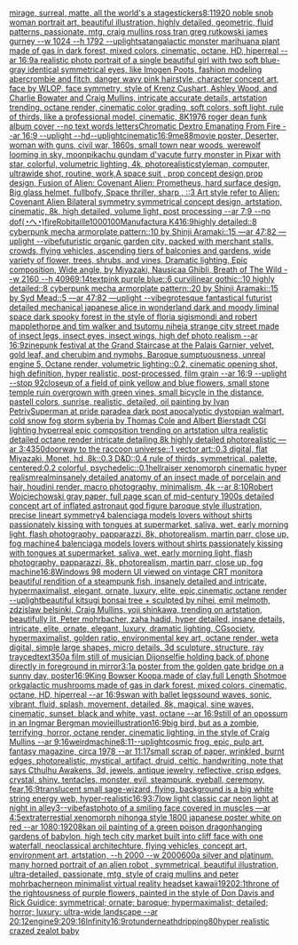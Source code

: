 [mirage, surreal, matte, all the world's a stage](https://www.ebank.nz/aiartgenerator?category=mirage%2C%20surreal%2C%20matte%2C%20all%20the%20world%27s%20a%20stage)[stickers](https://www.ebank.nz/aiartgenerator?category=stickers)[8:1](https://www.ebank.nz/aiartgenerator?category=8%3A1)[1920 noble snob woman portrait art, beautiful illustration, highly detailed, geometric, fluid patterns, passionate, mtg, craig mullins ross tran greg rutkowski james gurney --w 1024 --h 1792 --uplight](https://www.ebank.nz/aiartgenerator?category=1920%20noble%20snob%20woman%20portrait%20art%2C%20beautiful%20illustration%2C%20highly%20detailed%2C%20geometric%2C%20fluid%20patterns%2C%20passionate%2C%20mtg%2C%20craig%20mullins%20ross%20tran%20greg%20rutkowski%20james%20gurney%20--w%201024%20--h%201792%20--uplight)[satan](https://www.ebank.nz/aiartgenerator?category=satan)[galactic monster marihuana plant made of gas in dark forest, mixed colors, cinematic, octane, HD, hiperreal --ar 16:9](https://www.ebank.nz/aiartgenerator?category=galactic%20monster%20marihuana%20plant%20made%20of%20gas%20in%20dark%20forest%2C%20mixed%20colors%2C%20cinematic%2C%20octane%2C%20HD%2C%20hiperreal%20--ar%2016%3A9)[a realistic photo portrait of a single beautiful girl with two soft blue-gray identical symmetrical eyes, like Imogen Poots, fashion modeling abercrombie and fitch, danger wavy pink hairstyle, character concept art, face by WLOP, face symmetry, style of Krenz Cushart, Ashley Wood, and Charlie Bowater and Craig Mullins, intricate accurate details, artstation trending, octane render, cinematic color grading, soft colors, soft light, rule of thirds, like a professional model, cinematic, 8K](https://www.ebank.nz/aiartgenerator?category=a%20realistic%20photo%20portrait%20of%20a%20single%20beautiful%20girl%20with%20two%20soft%20blue-gray%20identical%20symmetrical%20eyes%2C%20like%20Imogen%20Poots%2C%20fashion%20modeling%20abercrombie%20and%20fitch%2C%20danger%20wavy%20pink%20hairstyle%2C%20character%20concept%20art%2C%20face%20by%20WLOP%2C%20face%20symmetry%2C%20style%20of%20Krenz%20Cushart%2C%20Ashley%20Wood%2C%20and%20Charlie%20Bowater%20and%20Craig%20Mullins%2C%20intricate%20accurate%20details%2C%20artstation%20trending%2C%20octane%20render%2C%20cinematic%20color%20grading%2C%20soft%20colors%2C%20soft%20light%2C%20rule%20of%20thirds%2C%20like%20a%20professional%20model%2C%20cinematic%2C%208K)[1976 roger dean funk album cover --no text words letters](https://www.ebank.nz/aiartgenerator?category=1976%20roger%20dean%20funk%20album%20cover%20--no%20text%20words%20letters)[Chromatic Dextro Emanating From Fire --ar 16:9 --uplight --hd](https://www.ebank.nz/aiartgenerator?category=Chromatic%20Dextro%20Emanating%20From%20Fire%20--ar%2016%3A9%20--uplight%20--hd)[--uplight](https://www.ebank.nz/aiartgenerator?category=--uplight)[cinematic](https://www.ebank.nz/aiartgenerator?category=cinematic)[16:9](https://www.ebank.nz/aiartgenerator?category=16%3A9)[me](https://www.ebank.nz/aiartgenerator?category=me)[88](https://www.ebank.nz/aiartgenerator?category=88)[movie poster, Deserter, woman with guns, civil war, 1860s, small town near woods, werewolf looming in sky, moon](https://www.ebank.nz/aiartgenerator?category=movie%20poster%2C%20Deserter%2C%20woman%20with%20guns%2C%20civil%20war%2C%201860s%2C%20small%20town%20near%20woods%2C%20werewolf%20looming%20in%20sky%2C%20moon)[pikachu gundam d'va](https://www.ebank.nz/aiartgenerator?category=pikachu%20gundam%20d%27va)[cute furry monster in Pixar with star, colorful, volumetric lighting, 4k, photorealistic](https://www.ebank.nz/aiartgenerator?category=cute%20furry%20monster%20in%20Pixar%20with%20star%2C%20colorful%2C%20volumetric%20lighting%2C%204k%2C%20photorealistic)[style](https://www.ebank.nz/aiartgenerator?category=style)[man, computer, ultrawide shot, routine, work,](https://www.ebank.nz/aiartgenerator?category=man%2C%20computer%2C%20ultrawide%20shot%2C%20routine%2C%20work%2C)[A space suit ,  prop concept design,prop design,  Fusion of  Alien: Covenant Alien: Prometheus,  hard surface design, Big glass helmet,   fullbofy, Space thriller, sharp , ::3  Art style refer to Alien: Covenant Alien   Bilateral symmetry       symmetrical   concept design,  artstation, cinematic,  8k, high detailed,  volume light,  post processing    --ar 7:9   --no dof](https://www.ebank.nz/aiartgenerator?category=A%20space%20suit%20%2C%20%20prop%20concept%20design%2Cprop%20design%2C%20%20Fusion%20of%20%20Alien%3A%20Covenant%20Alien%3A%20Prometheus%2C%20%20hard%20surface%20design%2C%20Big%20glass%20helmet%2C%20%20%20fullbofy%2C%20Space%20thriller%2C%20sharp%20%2C%20%3A%3A3%20%20Art%20style%20refer%20to%20Alien%3A%20Covenant%20Alien%20%20%20Bilateral%20symmetry%20%20%20%20%20%20%20symmetrical%20%20%20concept%20design%2C%20%20artstation%2C%20cinematic%2C%20%208k%2C%20high%20detailed%2C%20%20volume%20light%2C%20%20post%20processing%20%20%20%20--ar%207%3A9%20%20%20--no%20dof)[(◔ヘ◔)](https://www.ebank.nz/aiartgenerator?category=%28%E2%97%94%E3%83%98%E2%97%94%29)[fire](https://www.ebank.nz/aiartgenerator?category=fire)[Robitaille](https://www.ebank.nz/aiartgenerator?category=Robitaille)[1000100](https://www.ebank.nz/aiartgenerator?category=1000100)[Manufactura K4](https://www.ebank.nz/aiartgenerator?category=Manufactura%20K4)[16:9](https://www.ebank.nz/aiartgenerator?category=16%3A9)[highly detailed::8 cyberpunk mecha armorplate pattern::10 by Shinji Aramaki::15 —ar 47:82 —uplight --vibe](https://www.ebank.nz/aiartgenerator?category=highly%20detailed%3A%3A8%20cyberpunk%20mecha%20armorplate%20pattern%3A%3A10%20by%20Shinji%20Aramaki%3A%3A15%20%E2%80%94ar%2047%3A82%20%E2%80%94uplight%20--vibe)[futuristic organic garden city, packed with merchant stalls, crowds, flying vehicles, ascending tiers of balconies and gardens, wide variety of flower, trees, shrubs, and vines, Dramatic lighting, Epic composition, Wide angle, by Miyazaki, Nausicaa Ghibli, Breath of The Wild --w 2160  --h 4096](https://www.ebank.nz/aiartgenerator?category=futuristic%20organic%20garden%20city%2C%20packed%20with%20merchant%20stalls%2C%20crowds%2C%20flying%20vehicles%2C%20ascending%20tiers%20of%20balconies%20and%20gardens%2C%20wide%20variety%20of%20flower%2C%20trees%2C%20shrubs%2C%20and%20vines%2C%20Dramatic%20lighting%2C%20Epic%20composition%2C%20Wide%20angle%2C%20by%20Miyazaki%2C%20Nausicaa%20Ghibli%2C%20Breath%20of%20The%20Wild%20--w%202160%20%20--h%204096)[9:14](https://www.ebank.nz/aiartgenerator?category=9%3A14)[text](https://www.ebank.nz/aiartgenerator?category=text)[pink purple blue::6 curvilinear gothic::10 highly detailed::8 cyberpunk mecha armorplate pattern::20 by Shinji Aramaki::15 by Syd Mead::5 —ar 47:82 —uplight --vibe](https://www.ebank.nz/aiartgenerator?category=pink%20purple%20blue%3A%3A6%20curvilinear%20gothic%3A%3A10%20highly%20detailed%3A%3A8%20cyberpunk%20mecha%20armorplate%20pattern%3A%3A20%20by%20Shinji%20Aramaki%3A%3A15%20by%20Syd%20Mead%3A%3A5%20%E2%80%94ar%2047%3A82%20%E2%80%94uplight%20--vibe)[grotesque fantastical futurist detailed mechanical japanese alice in wonderland dark and moody liminal space dark spooky forest in the style of floria sigismondi and robert mapplethorpe and tim walker and tsutomu nihei](https://www.ebank.nz/aiartgenerator?category=grotesque%20fantastical%20futurist%20detailed%20mechanical%20japanese%20alice%20in%20wonderland%20dark%20and%20moody%20liminal%20space%20dark%20spooky%20forest%20in%20the%20style%20of%20floria%20sigismondi%20and%20robert%20mapplethorpe%20and%20tim%20walker%20and%20tsutomu%20nihei)[a strange city street made of insect legs, insect eyes, insect wings, high def photo realism --ar 16:9](https://www.ebank.nz/aiartgenerator?category=a%20strange%20city%20street%20made%20of%20insect%20legs%2C%20insect%20eyes%2C%20insect%20wings%2C%20high%20def%20photo%20realism%20--ar%2016%3A9)[zine](https://www.ebank.nz/aiartgenerator?category=zine)[punk festival at the Grand Staircase at the Palais Garnier, velvet, gold leaf, and cherubim and nymphs, Baroque sumptuousness, unreal engine 5, Octane render, volumetric lighting::0.2, cinematic opening shot, high definition, hyper realistic, post-processed, film grain --ar 16:9 --uplight --stop 92](https://www.ebank.nz/aiartgenerator?category=punk%20festival%20at%20the%20Grand%20Staircase%20at%20the%20Palais%20Garnier%2C%20velvet%2C%20gold%20leaf%2C%20and%20cherubim%20and%20nymphs%2C%20Baroque%20sumptuousness%2C%20unreal%20engine%205%2C%20Octane%20render%2C%20volumetric%20lighting%3A%3A0.2%2C%20cinematic%20opening%20shot%2C%20high%20definition%2C%20hyper%20realistic%2C%20post-processed%2C%20film%20grain%20--ar%2016%3A9%20--uplight%20--stop%2092)[closeup of a field of pink yellow and blue flowers, small stone temple ruin overgrown with green vines, small bicycle in the distance, pastell colors, sunrise, realistic, detailed, oil painting by Ivan Petriv](https://www.ebank.nz/aiartgenerator?category=closeup%20of%20a%20field%20of%20pink%20yellow%20and%20blue%20flowers%2C%20small%20stone%20temple%20ruin%20overgrown%20with%20green%20vines%2C%20small%20bicycle%20in%20the%20distance%2C%20pastell%20colors%2C%20sunrise%2C%20realistic%2C%20detailed%2C%20oil%20painting%20by%20Ivan%20Petriv)[Superman at pride parade](https://www.ebank.nz/aiartgenerator?category=Superman%20at%20pride%20parade)[a dark post apocalyptic dystopian walmart, cold snow fog storm syberia by Thomas Cole and Albert Bierstadt CGI lighting hyperreal epic composition trending on artstation ultra realistic detailed octane render intricate detailing 8k highly detailed photorealistic —ar 3:4](https://www.ebank.nz/aiartgenerator?category=a%20dark%20post%20apocalyptic%20dystopian%20walmart%2C%20cold%20snow%20fog%20storm%20syberia%20by%20Thomas%20Cole%20and%20Albert%20Bierstadt%20CGI%20lighting%20hyperreal%20epic%20composition%20trending%20on%20artstation%20ultra%20realistic%20detailed%20octane%20render%20intricate%20detailing%208k%20highly%20detailed%20photorealistic%20%E2%80%94ar%203%3A4)[350](https://www.ebank.nz/aiartgenerator?category=350)[doorway to the raccoon universe::1 vector art::0.3 digital, flat Miyazaki, Monet, hd, 8k::0.3 D&D::0.4 rule of thirds, symmetrical, palette, centered:0.2 colorful, psychedelic::0.1](https://www.ebank.nz/aiartgenerator?category=doorway%20to%20the%20raccoon%20universe%3A%3A1%20vector%20art%3A%3A0.3%20digital%2C%20flat%20Miyazaki%2C%20Monet%2C%20hd%2C%208k%3A%3A0.3%20D%26D%3A%3A0.4%20rule%20of%20thirds%2C%20symmetrical%2C%20palette%2C%20centered%3A0.2%20colorful%2C%20psychedelic%3A%3A0.1)[hellraiser xenomorph cinematic hyper realism](https://www.ebank.nz/aiartgenerator?category=hellraiser%20xenomorph%20cinematic%20hyper%20realism)[realm](https://www.ebank.nz/aiartgenerator?category=realm)[insanely detailed  anatomy  of an insect  made of  porcelain and hair, houdini render, macro photography,  minimalism, 4k --ar 8:10](https://www.ebank.nz/aiartgenerator?category=insanely%20detailed%20%20anatomy%20%20of%20an%20insect%20%20made%20of%20%20porcelain%20and%20hair%2C%20houdini%20render%2C%20macro%20photography%2C%20%20minimalism%2C%204k%20--ar%208%3A10)[Robert Wojciechowski gray paper, full page scan of mid-century 1900s detailed concept art of inflated astronaut god figure baroque style illustration, precise lineart symmetry](https://www.ebank.nz/aiartgenerator?category=Robert%20Wojciechowski%20gray%20paper%2C%20full%20page%20scan%20of%20mid-century%201900s%20detailed%20concept%20art%20of%20inflated%20astronaut%20god%20figure%20baroque%20style%20illustration%2C%20precise%20lineart%20symmetry)[4 balenciaga models lovers without shirts passionately kissing with tongues at supermarket, saliva, wet, early morning light, flash photography, papparazzi, 8k, photorealism, martin parr, close up, fog machine](https://www.ebank.nz/aiartgenerator?category=4%20balenciaga%20models%20lovers%20without%20shirts%20passionately%20kissing%20with%20tongues%20at%20supermarket%2C%20saliva%2C%20wet%2C%20early%20morning%20light%2C%20flash%20photography%2C%20papparazzi%2C%208k%2C%20photorealism%2C%20martin%20parr%2C%20close%20up%2C%20fog%20machine)[4 balenciaga models lovers without shirts passionately kissing with tongues at supermarket, saliva, wet, early morning light, flash photography, papparazzi, 8k, photorealism, martin parr, close up, fog machine](https://www.ebank.nz/aiartgenerator?category=4%20balenciaga%20models%20lovers%20without%20shirts%20passionately%20kissing%20with%20tongues%20at%20supermarket%2C%20saliva%2C%20wet%2C%20early%20morning%20light%2C%20flash%20photography%2C%20papparazzi%2C%208k%2C%20photorealism%2C%20martin%20parr%2C%20close%20up%2C%20fog%20machine)[16:8](https://www.ebank.nz/aiartgenerator?category=16%3A8)[Windows 98 modern UI viewed on vintage CRT monitor](https://www.ebank.nz/aiartgenerator?category=Windows%2098%20modern%20UI%20viewed%20on%20vintage%20CRT%20monitor)[a beautiful rendition of a steampunk fish, insanely detailed and intricate, hypermaximalist, elegant, ornate, luxury, elite, epic,cinematic,octane render --uplight](https://www.ebank.nz/aiartgenerator?category=a%20beautiful%20rendition%20of%20a%20steampunk%20fish%2C%20insanely%20detailed%20and%20intricate%2C%20hypermaximalist%2C%20elegant%2C%20ornate%2C%20luxury%2C%20elite%2C%20epic%2Ccinematic%2Coctane%20render%20--uplight)[beautiful  kitsugi bonsai tree + sculpted by nihei, emil melmoth, zdzislaw belsinki, Craig Mullins, yoji shinkawa, trending on artstation, beautifully lit, Peter mohrbacher, zaha hadid, hyper detailed, insane details, intricate, elite, ornate, elegant, luxury, dramatic lighting, CGsociety, hypermaximalist, golden ratio, environmental key art, octane render, weta digital, simple large shapes, micro details, 3d sculpture, structure, ray trayced](https://www.ebank.nz/aiartgenerator?category=beautiful%20%20kitsugi%20bonsai%20tree%20%2B%20sculpted%20by%20nihei%2C%20emil%20melmoth%2C%20zdzislaw%20belsinki%2C%20Craig%20Mullins%2C%20yoji%20shinkawa%2C%20trending%20on%20artstation%2C%20beautifully%20lit%2C%20Peter%20mohrbacher%2C%20zaha%20hadid%2C%20hyper%20detailed%2C%20insane%20details%2C%20intricate%2C%20elite%2C%20ornate%2C%20elegant%2C%20luxury%2C%20dramatic%20lighting%2C%20CGsociety%2C%20hypermaximalist%2C%20golden%20ratio%2C%20environmental%20key%20art%2C%20octane%20render%2C%20weta%20digital%2C%20simple%20large%20shapes%2C%20micro%20details%2C%203d%20sculpture%2C%20structure%2C%20ray%20trayced)[text](https://www.ebank.nz/aiartgenerator?category=text)[350](https://www.ebank.nz/aiartgenerator?category=350)[a film still of musician Dijon](https://www.ebank.nz/aiartgenerator?category=a%20film%20still%20of%20musician%20Dijon)[selfie holding back of phone directly in foreground in mirror](https://www.ebank.nz/aiartgenerator?category=selfie%20holding%20back%20of%20phone%20directly%20in%20foreground%20in%20mirror)[3:1](https://www.ebank.nz/aiartgenerator?category=3%3A1)[a poster from the golden gate bridge on a sunny day, poster](https://www.ebank.nz/aiartgenerator?category=a%20poster%20from%20the%20golden%20gate%20bridge%20on%20a%20sunny%20day%2C%20poster)[16:9](https://www.ebank.nz/aiartgenerator?category=16%3A9)[King Bowser Koopa,made of clay,full Length Shot](https://www.ebank.nz/aiartgenerator?category=King%20Bowser%20Koopa%2Cmade%20of%20clay%2Cfull%20Length%20Shot)[moe ork](https://www.ebank.nz/aiartgenerator?category=moe%20ork)[galactic mushrooms made of gas in dark forest, mixed colors, cinematic, octane, HD, hiperreal --ar 16:9](https://www.ebank.nz/aiartgenerator?category=galactic%20mushrooms%20made%20of%20gas%20in%20dark%20forest%2C%20mixed%20colors%2C%20cinematic%2C%20octane%2C%20HD%2C%20hiperreal%20--ar%2016%3A9)[swan with ballet legs](https://www.ebank.nz/aiartgenerator?category=swan%20with%20ballet%20legs)[sound waves, sonic, vibrant, fluid, splash, movement, detailed, 8k, magical, sine waves, cinematic, sunset, black and white, vast, octane --ar 16:9](https://www.ebank.nz/aiartgenerator?category=sound%20waves%2C%20sonic%2C%20vibrant%2C%20fluid%2C%20splash%2C%20movement%2C%20detailed%2C%208k%2C%20magical%2C%20sine%20waves%2C%20cinematic%2C%20sunset%2C%20black%20and%20white%2C%20vast%2C%20octane%20--ar%2016%3A9)[still of an opossum in an Ingmar Bergman movie](https://www.ebank.nz/aiartgenerator?category=still%20of%20an%20opossum%20in%20an%20Ingmar%20Bergman%20movie)[illustration](https://www.ebank.nz/aiartgenerator?category=illustration)[16:9](https://www.ebank.nz/aiartgenerator?category=16%3A9)[big bird, but as a zombie, terrifying, horror, octane render, cinematic lighting, in the style of Craig Mullins --ar 9:16](https://www.ebank.nz/aiartgenerator?category=big%20bird%2C%20but%20as%20a%20zombie%2C%20terrifying%2C%20horror%2C%20octane%20render%2C%20cinematic%20lighting%2C%20in%20the%20style%20of%20Craig%20Mullins%20--ar%209%3A16)[weird](https://www.ebank.nz/aiartgenerator?category=weird)[machine](https://www.ebank.nz/aiartgenerator?category=machine)[8:11](https://www.ebank.nz/aiartgenerator?category=8%3A11)[--uplight](https://www.ebank.nz/aiartgenerator?category=--uplight)[cosmic frog, epic, pulp art, fantasy magazine, circa 1978 --ar 11:17](https://www.ebank.nz/aiartgenerator?category=cosmic%20frog%2C%20epic%2C%20pulp%20art%2C%20fantasy%20magazine%2C%20circa%201978%20--ar%2011%3A17)[small scrap of paper, wrinkled, burnt edges, photorealistic, mystical, artifact, druid, celtic, handwriting, note that says Cthulhu Awakens, 3d, jewels, antique jewelry, reflective, crisp edges, crystal, shiny, tentacles, monster, evil, steampunk, eyeball, ceremony, fear,](https://www.ebank.nz/aiartgenerator?category=small%20scrap%20of%20paper%2C%20wrinkled%2C%20burnt%20edges%2C%20photorealistic%2C%20mystical%2C%20artifact%2C%20druid%2C%20celtic%2C%20handwriting%2C%20note%20that%20says%20Cthulhu%20Awakens%2C%203d%2C%20jewels%2C%20antique%20jewelry%2C%20reflective%2C%20crisp%20edges%2C%20crystal%2C%20shiny%2C%20tentacles%2C%20monster%2C%20evil%2C%20steampunk%2C%20eyeball%2C%20ceremony%2C%20fear%2C)[16:9](https://www.ebank.nz/aiartgenerator?category=16%3A9)[translucent small sage-wizard, flying,  background is a big white string energy web,  hyper-realistic](https://www.ebank.nz/aiartgenerator?category=translucent%20small%20sage-wizard%2C%20flying%2C%20%20background%20is%20a%20big%20white%20string%20energy%20web%2C%20%20hyper-realistic)[16:9](https://www.ebank.nz/aiartgenerator?category=16%3A9)[3:7](https://www.ebank.nz/aiartgenerator?category=3%3A7)[low light classic car neon light at night in alley](https://www.ebank.nz/aiartgenerator?category=low%20light%20classic%20car%20neon%20light%20at%20night%20in%20alley)[3](https://www.ebank.nz/aiartgenerator?category=3)[--vibefast](https://www.ebank.nz/aiartgenerator?category=--vibefast)[photo of a smiling face covered in muscles —ar 4:5](https://www.ebank.nz/aiartgenerator?category=photo%20of%20a%20smiling%20face%20covered%20in%20muscles%20%E2%80%94ar%204%3A5)[extraterrestial xenomorph nihonga style 1800 japanese poster white on red --ar 1080:1920](https://www.ebank.nz/aiartgenerator?category=extraterrestial%20xenomorph%20nihonga%20style%201800%20japanese%20poster%20white%20on%20red%20--ar%201080%3A1920)[8k](https://www.ebank.nz/aiartgenerator?category=8k)[an oil painting of a green poison dragon](https://www.ebank.nz/aiartgenerator?category=an%20oil%20painting%20of%20a%20green%20poison%20dragon)[hanging gardens of babylon, high tech city market built into cliff face with  one waterfall, neoclassical architechture, flying vehicles, concept art, environment art, artstation, --h 2000 --w 2000](https://www.ebank.nz/aiartgenerator?category=hanging%20gardens%20of%20babylon%2C%20high%20tech%20city%20market%20built%20into%20cliff%20face%20with%20%20one%20waterfall%2C%20neoclassical%20architechture%2C%20flying%20vehicles%2C%20concept%20art%2C%20environment%20art%2C%20artstation%2C%20--h%202000%20--w%202000)[600](https://www.ebank.nz/aiartgenerator?category=600)[a  silver and platinum, many horned portrait of an alien robot , symmetrical, beautiful illustration, ultra-detailed, passionate, mtg, style of craig mullins and peter mohrbacher](https://www.ebank.nz/aiartgenerator?category=a%20%20silver%20and%20platinum%2C%20many%20horned%20portrait%20of%20an%20alien%20robot%20%2C%20symmetrical%2C%20beautiful%20illustration%2C%20ultra-detailed%2C%20passionate%2C%20mtg%2C%20style%20of%20craig%20mullins%20and%20peter%20mohrbacher)[neon minimalist virtual reality headset kawaii](https://www.ebank.nz/aiartgenerator?category=neon%20minimalist%20virtual%20reality%20headset%20kawaii)[1920](https://www.ebank.nz/aiartgenerator?category=1920)[2:1](https://www.ebank.nz/aiartgenerator?category=2%3A1)[throne of the rightousness of purple flowers, painted in the style of Don Davis and Rick Guidice; symmetrical; ornate; baroque; hypermaximalist; detailed; horror; luxury; ultra-wide landscape --ar 20:12](https://www.ebank.nz/aiartgenerator?category=throne%20of%20the%20rightousness%20of%20purple%20flowers%2C%20painted%20in%20the%20style%20of%20Don%20Davis%20and%20Rick%20Guidice%3B%20symmetrical%3B%20ornate%3B%20baroque%3B%20hypermaximalist%3B%20detailed%3B%20horror%3B%20luxury%3B%20ultra-wide%20landscape%20--ar%2020%3A12)[engine](https://www.ebank.nz/aiartgenerator?category=engine)[9:20](https://www.ebank.nz/aiartgenerator?category=9%3A20)[9:16](https://www.ebank.nz/aiartgenerator?category=9%3A16)[Infinity](https://www.ebank.nz/aiartgenerator?category=Infinity)[16:9](https://www.ebank.nz/aiartgenerator?category=16%3A9)[rot](https://www.ebank.nz/aiartgenerator?category=rot)[underneath](https://www.ebank.nz/aiartgenerator?category=underneath)[dripping](https://www.ebank.nz/aiartgenerator?category=dripping)[80](https://www.ebank.nz/aiartgenerator?category=80)[hyper realistic crazed zealot baby](https://www.ebank.nz/aiartgenerator?category=hyper%20realistic%20crazed%20zealot%20baby)